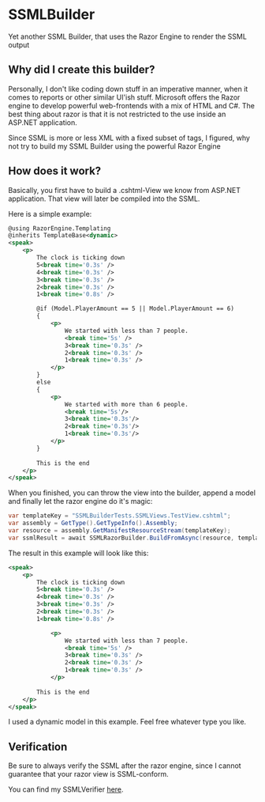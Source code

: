 # SSMLBuilder
Yet another SSML Builder, that uses the Razor Engine to render the SSML output

## Why did I create this builder?

Personally, I don't like coding down stuff in an imperative manner, when it comes to reports or other similar UI'ish stuff. Microsoft offers the Razor engine to develop powerful web-frontends with a mix of HTML and C#. The best thing about razor is that it is not restricted to the use inside an ASP.NET application.

Since SSML is more or less XML with a fixed subset of tags, I figured, why not try to build my SSML Builder using the powerful Razor Engine

## How does it work?

Basically, you first have to build a .cshtml-View we know from ASP.NET application. That view will later be compiled into the SSML.

Here is a simple example:

```xml
@using RazorEngine.Templating
@inherits TemplateBase<dynamic>
<speak>
    <p>
        The clock is ticking down
        5<break time='0.3s' />
        4<break time='0.3s' />
        3<break time='0.3s' />
        2<break time='0.3s' />
        1<break time='0.8s' />

        @if (Model.PlayerAmount == 5 || Model.PlayerAmount == 6)
        {
            <p>
                We started with less than 7 people.
                <break time='5s' />
                3<break time='0.3s' />
                2<break time='0.3s' />
                1<break time='0.3s' />
            </p>
        }
        else
        {
            <p>
                We started with more than 6 people.
                <break time='5s'/>
                3<break time='0.3s'/>
                2<break time='0.3s'/>
                1<break time='0.3s'/>
            </p>
        }
        
        This is the end
    </p>
</speak>
```

When you finished, you can throw the view into the builder, append a model and finally let the razor engine do it's magic:

```cs
var templateKey = "SSMLBuilderTests.SSMLViews.TestView.cshtml";
var assembly = GetType().GetTypeInfo().Assembly;
var resource = assembly.GetManifestResourceStream(templateKey);
var ssmlResult = await SSMLRazorBuilder.BuildFromAsync(resource, templateKey, new { PlayerAmount = 5 });
```  

The result in this example will look like this:

```xml
<speak>
    <p>
        The clock is ticking down
        5<break time='0.3s' />
        4<break time='0.3s' />
        3<break time='0.3s' />
        2<break time='0.3s' />
        1<break time='0.8s' />

            <p>
                We started with less than 7 people.
                <break time='5s' />
                3<break time='0.3s' />
                2<break time='0.3s' />
                1<break time='0.3s' />
            </p>
        
        This is the end
    </p>
</speak>
```  

I used a dynamic model in this example. Feel free whatever type you like.

## Verification

Be sure to always verify the SSML after the razor engine, since I cannot guarantee that your razor view is SSML-conform.

You can find my SSMLVerifier [here](https://github.com/janniksam/SSMLVerifier).
